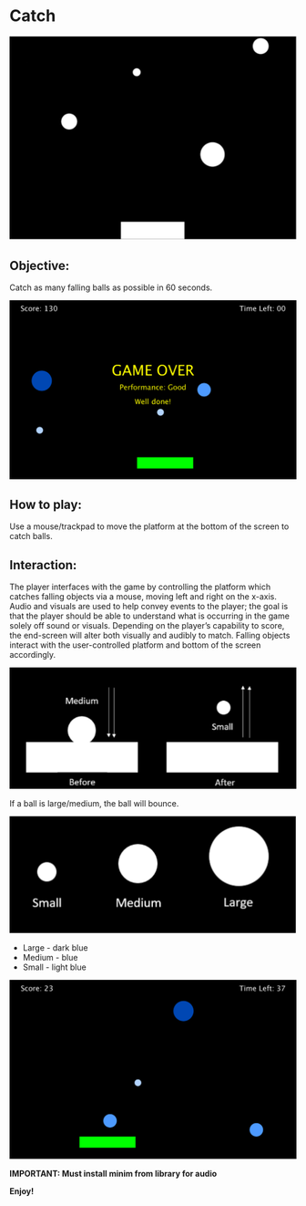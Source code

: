 # Catch
<p align="center">
  <img src="mdpics/default.PNG">
</p>

## Objective:
Catch as many falling balls as possible in 60 seconds.
<p align="center">
  <img src="mdpics/score.PNG">
</p>

## How to play:
Use a mouse/trackpad to move the platform at the bottom of the screen to catch balls.

## Interaction:
The player interfaces with the game by controlling the platform which catches falling objects via a mouse, moving left and right on the x-axis. Audio and visuals are used to help convey events to the player; the goal is that the player should be able to understand what is occurring in the game solely off sound or visuals. Depending on the player’s capability to score, the end-screen will alter both visually and audibly to match. Falling objects interact with the user-controlled platform and bottom of the screen accordingly.
<p align="center">
  <img src="mdpics/bounce.PNG">
</p>

If a ball is large/medium, the ball will bounce.
<p align="center">
  <img src="mdpics/sizes.PNG">
</p>

* Large - dark blue
* Medium - blue
* Small - light blue
<p align="center">
  <img src="mdpics/catch.PNG">
</p>

**IMPORTANT: Must install minim from library for audio**

**Enjoy!**
